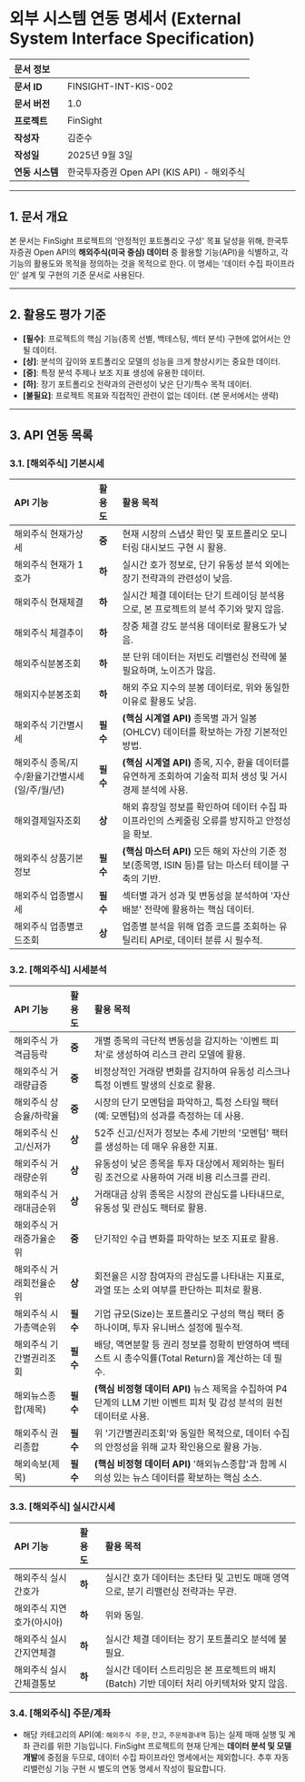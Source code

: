 # 외부 시스템 연동 명세서 (External System Interface Specification)

| **문서 정보**   |                                            |
| :-------------- | :----------------------------------------- |
| **문서 ID**     | FINSIGHT-INT-KIS-002                       |
| **문서 버전**   | 1.0                                        |
| **프로젝트**    | FinSight                                   |
| **작성자**      | 김준수                                     |
| **작성일**      | 2025년 9월 3일                             |
| **연동 시스템** | 한국투자증권 Open API (KIS API) - 해외주식 |

---

## 1. 문서 개요

본 문서는 FinSight 프로젝트의 '안정적인 포트폴리오 구성' 목표 달성을 위해, 한국투자증권 Open API의 **해외주식(미국 중심) 데이터** 중 활용할 기능(API)을 식별하고, 각 기능의 활용도와 목적을 정의하는 것을 목적으로 한다. 이 명세는 '데이터 수집 파이프라인' 설계 및 구현의 기준 문서로 사용된다.

---

## 2. 활용도 평가 기준

- **[필수]**: 프로젝트의 핵심 기능(종목 선별, 백테스팅, 섹터 분석) 구현에 없어서는 안 될 데이터.
- **[상]**: 분석의 깊이와 포트폴리오 모델의 성능을 크게 향상시키는 중요한 데이터.
- **[중]**: 특정 분석 주제나 보조 지표 생성에 유용한 데이터.
- **[하]**: 장기 포트폴리오 전략과의 관련성이 낮은 단기/특수 목적 데이터.
- **[불필요]**: 프로젝트 목표와 직접적인 관련이 없는 데이터. (본 문서에서는 생략)

---

## 3. API 연동 목록

### 3.1. [해외주식] 기본시세

| API 기능                                       | 활용도   | 활용 목적                                                                                                    |
| :--------------------------------------------- | :------- | :----------------------------------------------------------------------------------------------------------- |
| 해외주식 현재가상세                            | **중**   | 현재 시장의 스냅샷 확인 및 포트폴리오 모니터링 대시보드 구현 시 활용.                                        |
| 해외주식 현재가 1호가                          | **하**   | 실시간 호가 정보로, 단기 유동성 분석 외에는 장기 전략과의 관련성이 낮음.                                     |
| 해외주식 현재체결                              | **하**   | 실시간 체결 데이터는 단기 트레이딩 분석용으로, 본 프로젝트의 분석 주기와 맞지 않음.                          |
| 해외주식 체결추이                              | **하**   | 장중 체결 강도 분석용 데이터로 활용도가 낮음.                                                                |
| 해외주식분봉조회                               | **하**   | 분 단위 데이터는 저빈도 리밸런싱 전략에 불필요하며, 노이즈가 많음.                                           |
| 해외지수분봉조회                               | **하**   | 해외 주요 지수의 분봉 데이터로, 위와 동일한 이유로 활용도 낮음.                                              |
| 해외주식 기간별시세                            | **필수** | **(핵심 시계열 API)** 종목별 과거 일봉(OHLCV) 데이터를 확보하는 가장 기본적인 방법.                          |
| 해외주식 종목/지수/환율기간별시세(일/주/월/년) | **필수** | **(핵심 시계열 API)** 종목, 지수, 환율 데이터를 유연하게 조회하여 기술적 피처 생성 및 거시 경제 분석에 사용. |
| 해외결제일자조회                               | **상**   | 해외 휴장일 정보를 확인하여 데이터 수집 파이프라인의 스케줄링 오류를 방지하고 안정성을 확보.                 |
| 해외주식 상품기본정보                          | **필수** | **(핵심 마스터 API)** 모든 해외 자산의 기준 정보(종목명, ISIN 등)를 담는 마스터 테이블 구축의 기반.          |
| 해외주식 업종별시세                            | **필수** | 섹터별 과거 성과 및 변동성을 분석하여 '자산 배분' 전략에 활용하는 핵심 데이터.                               |
| 해외주식 업종별코드조회                        | **상**   | 업종별 분석을 위해 업종 코드를 조회하는 유틸리티 API로, 데이터 분류 시 필수적.                               |

### 3.2. [해외주식] 시세분석

| API 기능                | 활용도   | 활용 목적                                                                                                           |
| :---------------------- | :------- | :------------------------------------------------------------------------------------------------------------------ |
| 해외주식 가격급등락     | **중**   | 개별 종목의 극단적 변동성을 감지하는 '이벤트 피처'로 생성하여 리스크 관리 모델에 활용.                              |
| 해외주식 거래량급증     | **중**   | 비정상적인 거래량 변화를 감지하여 유동성 리스크나 특정 이벤트 발생의 신호로 활용.                                   |
| 해외주식 상승율/하락율  | **중**   | 시장의 단기 모멘텀을 파악하고, 특정 스타일 팩터(예: 모멘텀)의 성과를 측정하는 데 사용.                              |
| 해외주식 신고/신저가    | **상**   | 52주 신고/신저가 정보는 추세 기반의 '모멘텀' 팩터를 생성하는 데 매우 유용한 지표.                                   |
| 해외주식 거래량순위     | **상**   | 유동성이 낮은 종목을 투자 대상에서 제외하는 필터링 조건으로 사용하여 거래 비용 리스크를 관리.                       |
| 해외주식 거래대금순위   | **상**   | 거래대금 상위 종목은 시장의 관심도를 나타내므로, 유동성 및 관심도 팩터로 활용.                                      |
| 해외주식 거래증가율순위 | **중**   | 단기적인 수급 변화를 파악하는 보조 지표로 활용.                                                                     |
| 해외주식 거래회전율순위 | **상**   | 회전율은 시장 참여자의 관심도를 나타내는 지표로, 과열 또는 소외 여부를 판단하는 피처로 활용.                        |
| 해외주식 시가총액순위   | **필수** | 기업 규모(Size)는 포트폴리오 구성의 핵심 팩터 중 하나이며, 투자 유니버스 설정에 필수적.                             |
| 해외주식 기간별권리조회 | **필수** | 배당, 액면분할 등 권리 정보를 정확히 반영하여 백테스트 시 총수익률(Total Return)을 계산하는 데 필수.                |
| 해외뉴스종합(제목)      | **필수** | **(핵심 비정형 데이터 API)** 뉴스 제목을 수집하여 P4 단계의 LLM 기반 이벤트 피처 및 감성 분석의 원천 데이터로 사용. |
| 해외주식 권리종합       | **필수** | 위 '기간별권리조회'와 동일한 목적으로, 데이터 수집의 안정성을 위해 교차 확인용으로 활용 가능.                       |
| 해외속보(제목)          | **필수** | **(핵심 비정형 데이터 API)** '해외뉴스종합'과 함께 시의성 있는 뉴스 데이터를 확보하는 핵심 소스.                    |

### 3.3. [해외주식] 실시간시세

| API 기능                  | 활용도 | 활용 목적                                                                                 |
| :------------------------ | :----- | :---------------------------------------------------------------------------------------- |
| 해외주식 실시간호가       | **하** | 실시간 호가 데이터는 초단타 및 고빈도 매매 영역으로, 분기 리밸런싱 전략과는 무관.         |
| 해외주식 지연호가(아시아) | **하** | 위와 동일.                                                                                |
| 해외주식 실시간지연체결   | **하** | 실시간 체결 데이터는 장기 포트폴리오 분석에 불필요.                                       |
| 해외주식 실시간체결통보   | **하** | 실시간 데이터 스트리밍은 본 프로젝트의 배치(Batch) 기반 데이터 처리 아키텍처와 맞지 않음. |

### 3.4. [해외주식] 주문/계좌

- 해당 카테고리의 API(예: `해외주식 주문`, `잔고`, `주문체결내역` 등)는 실제 매매 실행 및 계좌 관리를 위한 기능입니다. FinSight 프로젝트의 현재 단계는 **데이터 분석 및 모델 개발**에 중점을 두므로, 데이터 수집 파이프라인 명세에서는 제외합니다. 추후 자동 리밸런싱 기능 구현 시 별도의 연동 명세서 작성이 필요합니다.
